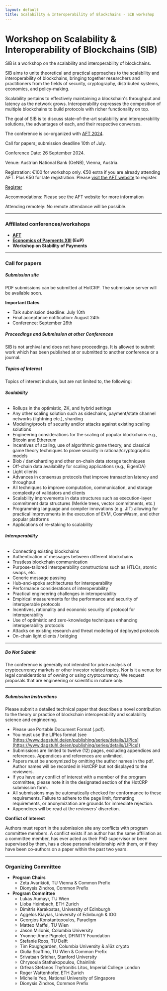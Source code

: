 ```yaml
---
layout: default
title: Scalability & Interoperability of Blockchains - SIB workshop
---
```


<!-----



Conversion time: 0.81 seconds.


Using this Markdown file:

1. Paste this output into your source file.
2. See the notes and action items below regarding this conversion run.
3. Check the rendered output (headings, lists, code blocks, tables) for proper
   formatting and use a linkchecker before you publish this page.

Conversion notes:

* Docs to Markdown version 1.0β36
* Fri May 24 2024 06:54:45 GMT-0700 (PDT)
* Source doc: AFT 2024 workshop: SIB
----->



# Workshop on Scalability & Interoperability of Blockchains (SIB)

SIB is a workshop on the scalability and interoperability of blockchains.

SIB aims to unite theoretical and practical approaches to the scalability and interoperability of blockchains, bringing together researchers and practitioners from the fields of security, cryptography, distributed systems, economics, and policy-making.

Scalability pertains to effectively maintaining a blockchain's throughput and latency as the network grows. Interoperability expresses the composition of multiple blockchains to build protocols with richer functionality on top.

The goal of SIB is to discuss state-of-the-art scalability and interoperability solutions, the advantages of each, and their respective converses.

The conference is co-organized with [AFT 2024](https://aftconf.github.io/aft24/index.html).

Call for papers[:](https://www.sbc-conference.com/#cfp)   submission deadline 10th of July.

Conference Date: 26 September 2024.

Venue: Austrian National Bank (OeNB), Vienna, Austria.

Registration: €100 for workshop only. €50 extra if you are already attending AFT. Plus €50 for late registration. Please [visit the AFT website](https://aftconf.github.io/aft24/index.html) to register.

[Register](https://aftconf.github.io/aft24/index.html)

Accommodations: Please see the AFT website for more information

Attending remotely: No remote attendance will be possible.


---


### **Affiliated conferences/workshops**



* **[AFT](https://aftconf.github.io/aft24/index.html)**
* **[Economics of Payments XIII](https://www.oenb.at/Termine/2024/2024-09-25-27-economics-of-payments-xiii.html) (EoP)**
* **Workshop on Stability of Payments**


---


### **Call for papers**


##### **Submission site**

PDF submissions can be submitted at HotCRP. The submission server will be available soon.

**Important Dates**



* Talk submission deadline: July 10th
* Final acceptance notification: August 24th
* Conference: September 26th


##### **Proceedings and Submission at other Conferences**

SIB is not archival and does not have proceedings. It is allowed to submit work which has been published at or submitted to another conference or a journal.


##### **Topics of Interest**

Topics of interest include, but are not limited to, the following:


###### **Scalability**



* Rollups in the optimistic, ZK, and hybrid settings
* Any other scaling solution such as sidechains, payment/state channel networks (lightning etc.), sharding
* Modeling/proofs of security and/or attacks against existing scaling solutions
* Engineering considerations for the scaling of popular blockchains e.g., Bitcoin and Ethereum
* Incentives of scaling, use of algorithmic game theory, and classical game theory techniques to prove security in rational/cryptographic models
* Blob / danksharding and other on-chain data storage techniques
* Off-chain data availability for scaling applications (e.g., EigenDA)
* Light clients
* Advances in consensus protocols that improve transaction latency and throughput
* All techniques to improve computation, communication, and storage complexity of validators and clients
* Scalability improvements in data structures such as execution-layer commitment data structures (Merkle trees, vector commitments, etc.)
* Programming language and compiler innovations (e.g. JIT) allowing for practical improvements in the execution of EVM, CosmWasm, and other popular platforms
* Applications of re-staking to scalability


###### **Interoperability**



* Connecting existing blockchains
* Authentication of messages between different blockchains
* Trustless blockchain communication
* Purpose-tailored interoperability constructions such as HTLCs, atomic swaps, etc.
* Generic message passing
* Hub-and-spoke architectures for interoperability
* Performance considerations of interoperability
* Practical engineering challenges in interoperability
* Empirical measurements for the performance and security of interoperable protocols
* Incentives, rationality and economic security of protocol for interoperability
* Use of optimistic and zero-knowledge techniques enhancing interoperability protocols
* Attacks on existing research and threat modeling of deployed protocols
* On-chain light clients / bridging


---


##### **Do Not Submit**

The conference is generally not intended for price analysis of cryptocurrency markets or other investor related topics. Nor is it a venue for legal considerations of owning or using cryptocurrency. We request proposals that are engineering or scientific in nature only.


---


##### **Submission Instructions**

Please submit a detailed technical paper that describes a novel contribution to the theory or practice of blockchain interoperability and scalability science and engineering.



* Please use Portable Document Format (.pdf).
* You must use the LIPIcs format (see [https://www.dagstuhl.de/en/publishing/series/details/LIPIcs](https://www.dagstuhl.de/en/publishing/series/details/LIPIcs))
* Submissions are limited to twelve (12) pages, excluding appendices and references. Appendices and references are unlimited.
* Papers must be anonymized by omitting the author names in the pdf. Author names will be recorded in HotCRP but not displayed to the reviewers.
* If you have any conflict of interest with a member of the program committee, please note it in the designated section of the HotCRP submission form.
* All submissions may be automatically checked for conformance to these requirements. Failure to adhere to the page limit, formatting requirements, or anonymization are grounds for immediate rejection.
* Appendices will be read at the reviewers' discretion.

**Conflict of Interest**

Authors must report in the submission site any conflicts with program committee members. A conflict exists if an author has the same affiliation as a committee member, has ever acted as their PhD supervisor or been supervised by them, has a close personal relationship with them, or if they have been co-authors on a paper within the past two years.


---


### **Organizing Committee**

- **Program Chairs**
    - Zeta Avarikioti, TU Vienna & Common Prefix
    - Dionysis Zindros, Common Prefix
- **Program Committee**
    - Lukas Aumayr, TU Wien
    - Lioba Heimbach, ETH Zurich
    - Dimitris Karakostas, University of Edinburgh
    - Aggelos Kiayias, University of Edinburgh & IOG
    - Georgios Konstantopoulos, Paradigm
    - Matteo Maffei, TU Wien
    - Jason Milionis, Columbia University
    - Yvonne-Anne Pignolet, DFINITY Foundation
    - Stefanie Roos, TU Delft
    - Tim Roughgarden, Columbia University & a16z crypto
    - Giulia Scaffino, TU Wien & Common Prefix
    - Srivatsan Sridhar, Stanford University
    - Chrysoula Stathakopoulou, Chainlink
    - Orfeas Stefanos Thyfronitis Litos, Imperial College London
    - Roger Wattenhofer, ETH Zurich
    - Michelle Yeo, National University of Singapore
    - Dionysis Zindros, Common Prefix